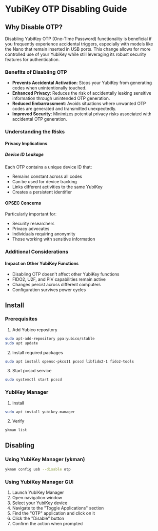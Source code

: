 # YubiKey OTP Disabling Guide


## Why Disable OTP?
Disabling YubiKey OTP (One-Time Password) functionality is beneficial if you frequently experience accidental triggers, especially with models like the Nano that remain inserted in USB ports. This change allows for more controlled use of your YubiKey while still leveraging its robust security features for authentication.

### Benefits of Disabling OTP
* **Prevents Accidental Activation**: Stops your YubiKey from generating codes when unintentionally touched.
* **Enhanced Privacy**: Reduces the risk of accidentally leaking sensitive information through unintended OTP generation.
* **Reduced Embarrassment**: Avoids situations where unwanted OTP codes are generated and transmitted unexpectedly.
* **Improved Security**: Minimizes potential privacy risks associated with accidental OTP generation.

### Understanding the Risks
#### Privacy Implications
##### Device ID Leakage
Each OTP contains a unique device ID that:
- Remains constant across all codes
- Can be used for device tracking
- Links different activities to the same YubiKey
- Creates a persistent identifier

#### OPSEC Concerns
Particularly important for:
- Security researchers
- Privacy advocates
- Individuals requiring anonymity
- Those working with sensitive information


### Additional Considerations
#### Impact on Other YubiKey Functions
- Disabling OTP doesn't affect other YubiKey functions
- FIDO2, U2F, and PIV capabilities remain active
- Changes persist across different computers
- Configuration survives power cycles


## Install
### Prerequisites
1. Add Yubico repository
```bash
sudo apt-add-repository ppa:yubico/stable
sudo apt update
```
2. Install required packages
```bash
sudo apt install opensc-pkcs11 pcscd libfido2-1 fido2-tools
```
3. Start pcscd service
```bash
sudo systemctl start pcscd
```
### YubiKey Manager
1. Install
```bash
sudo apt install yubikey-manager
```
2. Verify
```bash
ykman list
```

## Disabling
### Using YubiKey Manager (ykman)
```bash
ykman config usb --disable otp
```

### Using YubiKey Manager GUI
1. Launch YubiKey Manager
2. Open navigation window
3. Select your YubiKey device
4. Navigate to the "Toggle Applications" section
5. Find the "OTP" application and click on it
6. Click the "Disable" button
7. Confirm the action when prompted



